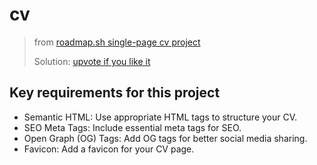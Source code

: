 # cv

> from [roadmap.sh single-page cv project](https://roadmap.sh/projects/single-page-cv)
>
> Solution: [upvote if you like it](https://roadmap.sh/projects/single-page-cv/solutions?u=66e14fd1ee0aa6b8519439aa)

## Key requirements for this project

- Semantic HTML: Use appropriate HTML tags to structure your CV.
- SEO Meta Tags: Include essential meta tags for SEO.
- Open Graph (OG) Tags: Add OG tags for better social media sharing.
- Favicon: Add a favicon for your CV page.
